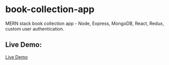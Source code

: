 # book-collection-app 

MERN stack book collection app -  Node, Express, MongoDB, React, Redux, custom user authentication.

## Live Demo:

[Live Demo](https://limitless-crag-14246.herokuapp.com/)
